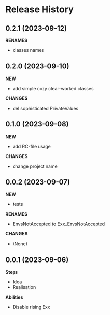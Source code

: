 Release History
===============


0.2.1 (2023-09-12)
-------------------

**RENAMES**
- classes names


0.2.0 (2023-09-10)
-------------------

**NEW**
- add simple cozy clear-worked classes

**CHANGES**
- del sophisticated PrivateValues


0.1.0 (2023-09-08)
-------------------

**NEW**
- add RC-file usage

**CHANGES**
- change project name 


0.0.2 (2023-09-07)
-------------------

**NEW**
- tests

**RENAMES**
- EnvsNotAccepted to Exx_EnvsNotAccepted

**CHANGES**
- (None)


0.0.1 (2023-09-06)
-------------------

**Steps**
- Idea
- Realisation


**Abilities**
- Disable rising Exx 
